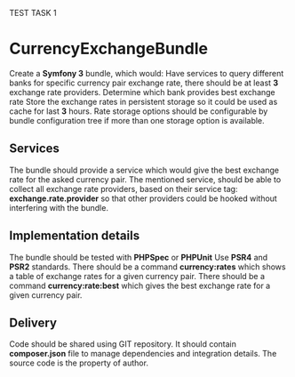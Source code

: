TEST TASK 1
# CurrencyExchangeBundle
Create a **Symfony 3** bundle, which would:
Have
services to query different banks for specific currency pair exchange rate,
there should be at least **3** exchange rate providers.
Determine
which bank provides best exchange rate
Store
the exchange rates in persistent storage so it could be used as cache for last **3** hours.
Rate
storage options should be configurable by bundle configuration tree if more than one storage
option is available.
## Services
The
bundle should provide a service which would give the best exchange rate for the asked
currency pair.
The
mentioned service, should be able to collect all exchange rate providers, based on their service
tag:
**exchange.rate.provider** so that other providers could be hooked without interfering with the
bundle.
## Implementation details
The
bundle should be tested with **PHPSpec** or **PHPUnit**
Use
**PSR4**
and **PSR2**
standards.
There
should be a command **currency:rates** which shows a table of exchange rates for a given
currency pair.
There
should be a command **currency:rate:best** which gives the best exchange rate for a given
currency pair.
## Delivery
Code
should be shared using GIT repository.
It
should contain **composer.json** file to manage dependencies and integration details.
The
source code is the property of author.